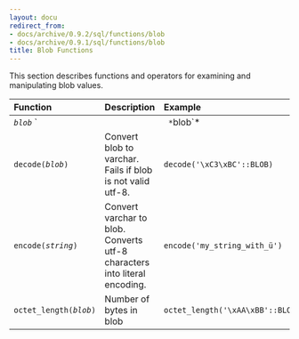 ```yaml
---
layout: docu
redirect_from:
- docs/archive/0.9.2/sql/functions/blob
- docs/archive/0.9.1/sql/functions/blob
title: Blob Functions
---
```


This section describes functions and operators for examining and manipulating blob values.

| Function | Description | Example | Result |
|:-|:--|:---|:-|
| *`blob`* `||` *`blob`* | Blob concatenation | `'\xAA'::BLOB || '\xBB'::BLOB` | \xAA\xBB |
| `decode(`*`blob`*`)` | Convert blob to varchar. Fails if blob is not valid utf-8. | `decode('\xC3\xBC'::BLOB)` | ü |
| `encode(`*`string`*`)` | Convert varchar to blob. Converts utf-8 characters into literal encoding. | `encode('my_string_with_ü')` | my_string_with_\xC3\xBC |
| `octet_length(`*`blob`*`)` | Number of bytes in blob | `octet_length('\xAA\xBB'::BLOB)` | 2 |